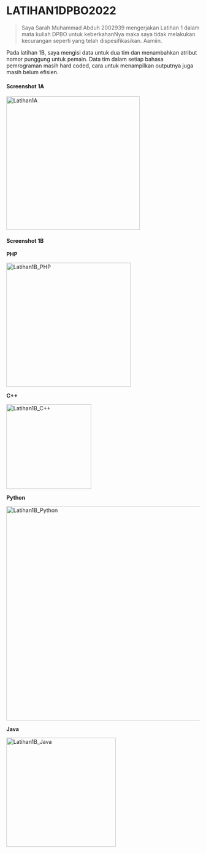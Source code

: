 # LATIHAN1DPBO2022

> Saya Sarah Muhammad Abduh 2002939 mengerjakan Latihan 1 dalam mata kuliah DPBO untuk keberkahanNya maka saya tidak melakukan kecurangan seperti yang telah dispesifikasikan.  Aamiin.

Pada latihan 1B, saya mengisi data untuk dua tim dan menambahkan atribut nomor punggung untuk pemain. Data tim dalam setiap bahasa pemrograman masih hard coded, cara untuk menampilkan outputnya juga masih belum efisien.

#### Screenshot 1A

<img width="348" alt="Latihan1A" src="https://user-images.githubusercontent.com/99191105/153919243-9bfa77b1-59a6-4579-84f3-8bbd654d4235.png">

#### Screenshot 1B
**PHP**

<img width="324" alt="Latihan1B_PHP" src="https://user-images.githubusercontent.com/99191105/153919509-e4b18692-91f3-4a22-86da-e4e20f9355bd.png">

**C++**

<img width="221" alt="Latihan1B_C++" src="https://user-images.githubusercontent.com/99191105/153919550-6e5e5de1-452e-4da7-b471-532df10a22fa.png">

**Python**

<img width="559" alt="Latihan1B_Python" src="https://user-images.githubusercontent.com/99191105/153919574-308b43a5-0cb9-41b2-ad76-584adb5d85d9.png">

**Java**

<img width="285" alt="Latihan1B_Java" src="https://user-images.githubusercontent.com/99191105/153919588-d473f6e2-cd9c-4e29-b91c-bd291dfb46ef.png">
